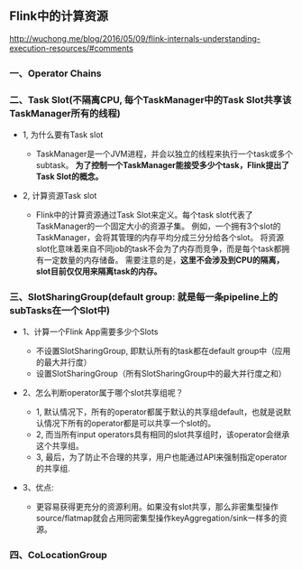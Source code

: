 ## Flink中的计算资源
http://wuchong.me/blog/2016/05/09/flink-internals-understanding-execution-resources/#comments

### 一、Operator Chains

### 二、Task Slot(不隔离CPU, 每个TaskManager中的Task Slot共享该TaskManager所有的线程)
- 1, 为什么要有Task slot
  - TaskManager是一个JVM进程，并会以独立的线程来执行一个task或多个subtask。
    **为了控制一个TaskManager能接受多少个task，Flink提出了Task Slot的概念。**

- 2, 计算资源Task slot
  - Flink中的计算资源通过Task Slot来定义。每个task slot代表了TaskManager的一个固定大小的资源子集。
    例如，一个拥有3个slot的 TaskManager，会将其管理的内存平均分成三分分给各个slot。
    将资源slot化意味着来自不同job的task不会为了内存而竞争，而是每个task都拥有一定数量的内存储备。
    需要注意的是，**这里不会涉及到CPU的隔离，slot目前仅仅用来隔离task的内存。**

### 三、SlotSharingGroup(default group: 就是每一条pipeline上的subTasks在一个Slot中)
- 1、计算一个Flink App需要多少个Slots
  - 不设置SlotSharingGroup, 即默认所有的task都在default group中（应用的最大并行度）
  - 设置SlotSharingGroup（所有SlotSharingGroup中的最大并行度之和）

- 2、怎么判断operator属于哪个slot共享组呢？
  - 1, 默认情况下，所有的operator都属于默认的共享组default，也就是说默认情况下所有的operator都是可以共享一个slot的。
  - 2, 而当所有input operators具有相同的slot共享组时，该operator会继承这个共享组。
  - 3, 最后，为了防止不合理的共享，用户也能通过API来强制指定operator的共享组.

- 3、优点:
  - 更容易获得更充分的资源利用。如果没有slot共享，那么非密集型操作source/flatmap就会占用同密集型操作keyAggregation/sink一样多的资源。


### 四、CoLocationGroup